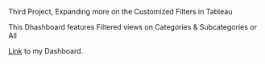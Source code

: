 Third Project, Expanding more on the Customized Filters in Tableau

This Dhashboard features Filtered views on Categories & Subcategories or All 

[Link](https://public.tableau.com/app/profile/amira.salama/viz/CurrentYrPerformance/CurrentYearPerformance) to my Dashboard.
